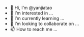 - 👋 Hi, I’m @yanjiatao
- 👀 I’m interested in ...
- 🌱 I’m currently learning ...
- 💞️ I’m looking to collaborate on ...
- 📫 How to reach me ...

<!---
yanjiatao/yanjiatao is a ✨ special ✨ repository because its `README.md` (this file) appears on your GitHub profile.
You can click the Preview link to take a look at your changes.
--->
